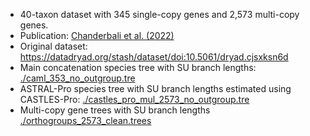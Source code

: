 - 40-taxon dataset with 345 single-copy genes and 2,573 multi-copy genes.
- Publication: [Chanderbali et al. (2022)](https://www.nature.com/articles/s41467-022-28312-w)
- Original dataset: https://datadryad.org/stash/dataset/doi:10.5061/dryad.cjsxksn6d
- Main concatenation species tree with SU branch lengths: [./caml_353_no_outgroup.tre](https://github.com/ytabatabaee/CASTLES-Pro-paper/blob/main/data/biological/buxus/caml_353_no_outgroup.tre)
- ASTRAL-Pro species tree with SU branch lengths estimated using CASTLES-Pro: [./castles_pro_mul_2573_no_outgroup.tre](https://github.com/ytabatabaee/CASTLES-Pro-paper/blob/main/data/biological/buxus/castles_pro_mul_2573_no_outgroup.tre)
- Multi-copy gene trees with SU branch lengths [./orthogroups_2573_clean.trees](https://github.com/ytabatabaee/CASTLES-Pro-paper/blob/main/data/biological/buxus/orthogroups_2573_clean.trees)
